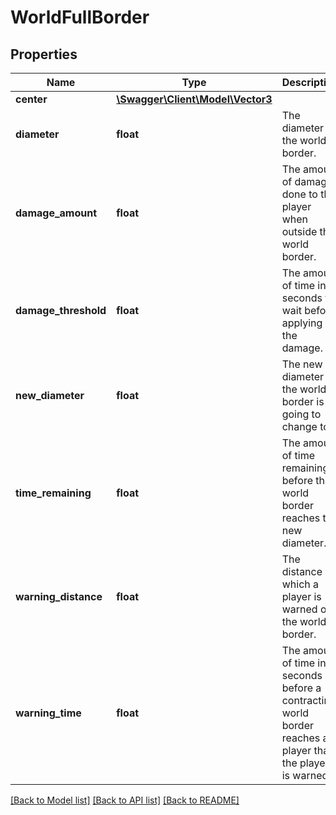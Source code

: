 # WorldFullBorder

## Properties
Name | Type | Description | Notes
------------ | ------------- | ------------- | -------------
**center** | [**\Swagger\Client\Model\Vector3**](Vector3.md) |  | [optional] 
**diameter** | **float** | The diameter of the world border. | [optional] 
**damage_amount** | **float** | The amount of damage done to the player when outside the world border. | [optional] 
**damage_threshold** | **float** | The amount of time in seconds to wait before applying the damage. | [optional] 
**new_diameter** | **float** | The new diameter the world border is going to change to. | [optional] 
**time_remaining** | **float** | The amount of time remaining before the world border reaches the new diameter. | [optional] 
**warning_distance** | **float** | The distance at which a player is warned of the world border. | [optional] 
**warning_time** | **float** | The amount of time in seconds before a contracting world border reaches a player that the player is warned. | [optional] 

[[Back to Model list]](../README.md#documentation-for-models) [[Back to API list]](../README.md#documentation-for-api-endpoints) [[Back to README]](../README.md)


